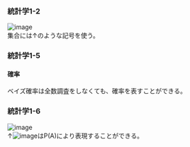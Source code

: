 ### 統計学1-2
![image](https://user-images.githubusercontent.com/20613753/137907484-3ed1685c-4249-4caa-9af8-6d7f7e777d7a.png)  
集合には↑のような記号を使う。  

### 統計学1-5
#### 確率
ベイズ確率は全数調査をしなくても、確率を表すことができる。

### 統計学1-6
![image](https://user-images.githubusercontent.com/20613753/137909571-03a3fb1b-8fa9-4f77-860c-97b2e2117509.png)  
↑![image](https://user-images.githubusercontent.com/20613753/137909631-9bb7bae3-67e8-4158-a808-68f0dc200a6c.png  )はP(A)により表現することができる。


